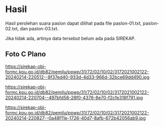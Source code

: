 # Hasil

Hasil perolehan suara paslon dapat dilihat pada file paslon-01.txt, paslon-02.txt, dan paslon-03.txt.

Jika tidak ada, artinya data tersebut belum ada pada SIREKAP.

## Foto C Plano

https://sirekap-obj-formc.kpu.go.id/db82/pemilu/ppwp/31/72/02/10/02/3172021002122-20240214-220512--8f37ed40-933d-4d33-966d-32bce69dd490.jpg

https://sirekap-obj-formc.kpu.go.id/db82/pemilu/ppwp/31/72/02/10/02/3172021002122-20240214-220704--497bfd58-28f0-4376-8e70-f2cfe318f791.jpg

https://sirekap-obj-formc.kpu.go.id/db82/pemilu/ppwp/31/72/02/10/02/3172021002122-20240214-220827--0a48f11e-1726-40d7-8afb-672b42056ab9.jpg
